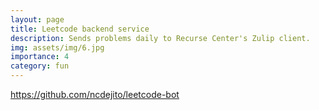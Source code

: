 ```yaml
---
layout: page
title: Leetcode backend service
description: Sends problems daily to Recurse Center's Zulip client.
img: assets/img/6.jpg
importance: 4
category: fun
---
```


https://github.com/ncdejito/leetcode-bot